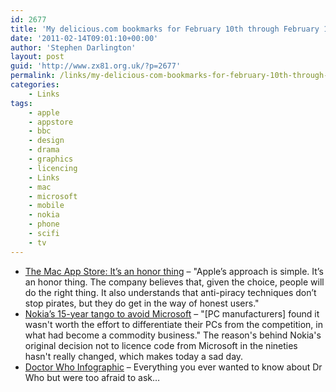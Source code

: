 ```yaml
---
id: 2677
title: 'My delicious.com bookmarks for February 10th through February 14th'
date: '2011-02-14T09:01:10+00:00'
author: 'Stephen Darlington'
layout: post
guid: 'http://www.zx81.org.uk/?p=2677'
permalink: /links/my-delicious-com-bookmarks-for-february-10th-through-february-14th.html
categories:
    - Links
tags:
    - apple
    - appstore
    - bbc
    - design
    - drama
    - graphics
    - licencing
    - Links
    - mac
    - microsoft
    - mobile
    - nokia
    - phone
    - scifi
    - tv
---
```


- [The Mac App Store: It’s an honor thing](http://www.macworld.com/article/157823/2011/02/honor_thing.html) – "Apple’s approach is simple. It’s an honor thing. The company believes that, given the choice, people will do the right thing. It also understands that anti-piracy techniques don’t stop pirates, but they do get in the way of honest users."
- [Nokia’s 15-year tango to avoid Microsoft](http://www.theregister.co.uk/2011/02/11/nokia_microsoft_history/) – "\[PC manufacturers\] found it wasn't worth the effort to differentiate their PCs from the competition, in what had become a commodity business." The reason's behind Nokia's original decision not to licence code from Microsoft in the nineties hasn't really changed, which makes today a sad day.
- [Doctor Who Infographic](http://www.flickr.com/photos/bobcanada/5355526489/in/photostream/) – Everything you ever wanted to know about Dr Who but were too afraid to ask…